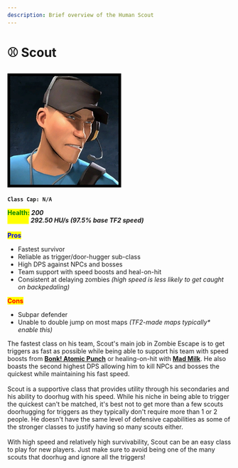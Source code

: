 ```yaml
---
description: Brief overview of the Human Scout
---
```


# ⚾ Scout

<img src="../../../.gitbook/assets/Icon_scout_blue.jpg" alt="" data-size="original">

**`Class Cap: N/A`**

<mark style="color:green;">**Health:**</mark> _**200**_\
<mark style="color:yellow;">**Speed:**</mark> _**292.50 HU/s (97.5% base TF2 speed)**_\
\
<mark style="color:blue;">**Pros**</mark>

* Fastest survivor
* Reliable as trigger/door-hugger sub-class
* High DPS against NPCs and bosses
* Team support with speed boosts and heal-on-hit
* Consistent at delaying zombies _(high speed is less likely to get caught on backpedaling)_

<mark style="color:red;">**Cons**</mark>

* Subpar defender
* Unable to double jump on most maps _(TF2-made maps typically\* enable this)_

The fastest class on his team, Scout's main job in Zombie Escape is to get triggers as fast as possible while being able to support his team with speed boosts from [**Bonk! Atomic Punch**](secondaries.md#bonk-atomic-punch) or healing-on-hit with [**Mad Milk**](secondaries.md#mad-milk). He also boasts the second highest DPS allowing him to kill NPCs and bosses the quickest while maintaining his fast speed.\
\
Scout is a supportive class that provides utility through his secondaries and his ability to doorhug with his speed. While his niche in being able to trigger the quickest can't be matched, it's best not to get more than a few scouts doorhugging for triggers as they typically don't require more than 1 or 2 people. He doesn't have the same level of defensive capabilities as some of the stronger classes to justify having so many scouts either.\
\
With high speed and relatively high survivability, Scout can be an easy class to play for new players. Just make sure to avoid being one of the many scouts that doorhug and ignore all the triggers!
